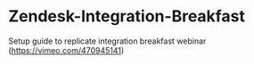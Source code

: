 # Zendesk-Integration-Breakfast
Setup guide to replicate integration breakfast webinar (https://vimeo.com/470945141)
